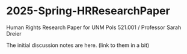 # 2025-Spring-HRResearchPaper
Human Rights Research Paper for UNM Pols 521.001 / Professor Sarah Dreier

The initial discussion notes are here. (link to them in a bit)
